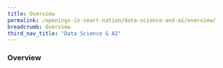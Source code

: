 ```yaml
---
title: Overview
permalink: /openings-in-smart-nation/data-science-and-ai/overview/
breadcrumb: Overview
third_nav_title: "Data Science & AI"
---
```


### **Overview**
